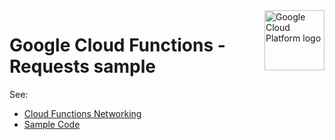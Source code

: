 <img src="https://avatars2.githubusercontent.com/u/2810941?v=3&s=96" alt="Google Cloud Platform logo" title="Google Cloud Platform" align="right" height="96" width="96"/>

# Google Cloud Functions - Requests sample

See:

* [Cloud Functions Networking][tutorial]
* [Sample Code](main.py)

[tutorial]: https://cloud.google.com/functions/docs/concepts/execution-environment#network
